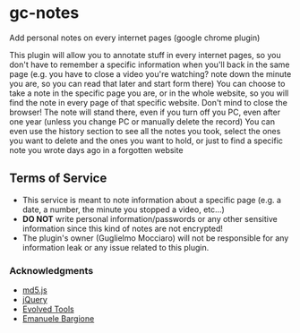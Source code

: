 # gc-notes
Add personal notes on every internet pages (google chrome plugin)

This plugin will allow you to annotate stuff in every internet pages, so you don't have to remember a specific information when you'll back in the same page (e.g. you have to close a video you're watching? note down the minute you are, so you can read that later and start form there)
You can choose to take a note in the specific page you are, or in the whole website, so you will find the note in every page of that specific website. Don't mind to close the browser! The note will stand there, even if you turn off you PC, even after one year (unless you change PC or manually delete the record)
You can even use the history section to see all the notes you took, select the ones you want to delete and the ones you want to hold, or just to find a specific note you wrote days ago in a forgotten website

## Terms of Service

* This service is meant to note information about a specific page (e.g. a date, a number, the minute you stopped a video, etc...)
* **DO NOT** write personal information/passwords or any other sensitive information since this kind of notes are not encrypted!
* The plugin's owner (Guglielmo Mocciaro) will not be responsible for any information leak or any issue related to this plugin.

### Acknowledgments

* [md5.js](https://www.npmjs.com/package/js-md5)
* [jQuery](https://jquery.com/)
* [Evolved Tools](https://github.com/fcroce/evolved_tools)
* [Emanuele Bargione](https://www.linkedin.com/in/emanuele-bargione-23231b78/)